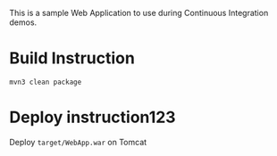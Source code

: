 This is a sample Web Application to use during Continuous Integration demos.

# Build Instruction

```
mvn3 clean package
```

# Deploy instruction123

Deploy ```target/WebApp.war``` on Tomcat
 
